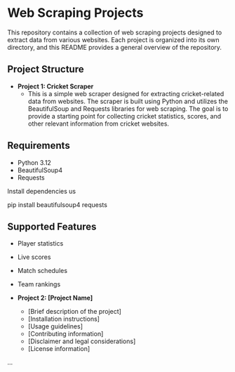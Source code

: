 
# Web Scraping Projects

This repository contains a collection of web scraping projects designed to extract data from various websites. Each project is organized into its own directory, and this README provides a general overview of the repository.

## Project Structure

- **Project 1: Cricket Scraper**
  - This is a simple web scraper designed for extracting cricket-related data from websites. The scraper is built using Python and utilizes the BeautifulSoup and Requests libraries for web scraping. The goal is to provide a starting point for collecting cricket statistics, scores, and other relevant information from cricket websites.

## Requirements

- Python 3.12
- BeautifulSoup4
- Requests

Install dependencies us

pip install beautifulsoup4 requests


## Supported Features

- Player statistics
- Live scores
- Match schedules
- Team rankings



- **Project 2: [Project Name]**
  - [Brief description of the project]
  - [Installation instructions]
  - [Usage guidelines]
  - [Contributing information]
  - [Disclaimer and legal considerations]
  - [License information]

...



